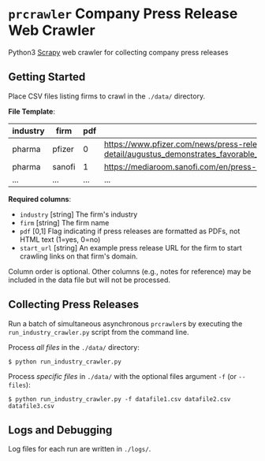 # `prcrawler` Company Press Release Web Crawler

Python3 [Scrapy](https://scrapy.org/) web crawler for collecting company press releases

## Getting Started 

Place CSV files listing firms to crawl in the `./data/` directory. 

**File Template**:

industry | firm | pdf | start_url 
--- | --- | --- | ---
pharma | pfizer | 0 | https://www.pfizer.com/news/press-release/press-release-detail/augustus_demonstrates_favorable_safety_results_of_eliquis_versus_vitamin_k_antagonists_in_non_valvular_atrial_fibrillation_patients_with_acute_coronary_syndrome_and_or_undergoing_percutaneous_coronary_intervention 
pharma | sanofi | 1 | https://mediaroom.sanofi.com/en/press-releases/ 
... | ... | ... | ...

**Required columns**: 

 - `industry`  [string] The firm's industry 
 - `firm`  [string] The firm name
 - `pdf`  [0,1] Flag indicating if press releases are formatted as PDFs, not HTML text (1=yes, 0=no)
 - `start_url`  [string] An example press release URL for the firm to start crawling links on that firm's domain. 

Column order is optional. 
Other columns (e.g., notes for reference) may be included in the data file but will not be processed.


## Collecting Press Releases 

Run a batch of simultaneous asynchronous `prcrawler`s by executing the `run_industry_crawler.py` script from the command line. 

Process *all files* in the `./data/` directory:

`$ python run_industry_crawler.py`

Process *specific files* in `./data/` with the optional files argument `-f` (or `--files`):

`$ python run_industry_crawler.py -f datafile1.csv datafile2.csv datafile3.csv`


## Logs and Debugging

Log files for each run are written in `./logs/`. 